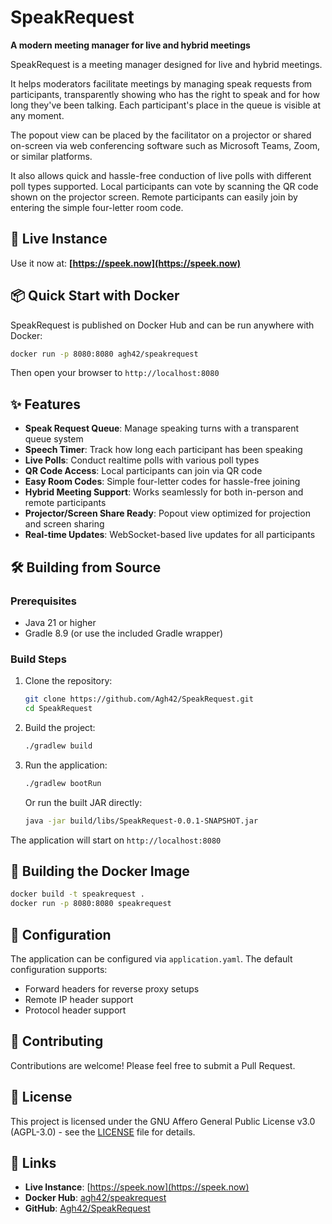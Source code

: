 # SpeakRequest

**A modern meeting manager for live and hybrid meetings**

SpeakRequest is a meeting manager designed for live and hybrid meetings. 

It helps moderators facilitate meetings by managing speak requests from participants, transparently showing who has the right to speak and for how long they've been talking. Each participant's place in the queue is visible at any moment.

The popout view can be placed by the facilitator on a projector or shared on-screen via web conferencing software such as Microsoft Teams, Zoom, or similar platforms. 

It also allows quick and hassle-free conduction of live polls with different poll types supported. Local participants can vote by scanning the QR code shown on the projector screen. Remote participants can easily join by entering the simple four-letter room code.

## 🚀 Live Instance

Use it now at: **[https://speek.now](https://speek.now)**

## 📦 Quick Start with Docker

SpeakRequest is published on Docker Hub and can be run anywhere with Docker:

```bash
docker run -p 8080:8080 agh42/speakrequest
```

Then open your browser to `http://localhost:8080`

## ✨ Features

- **Speak Request Queue**: Manage speaking turns with a transparent queue system
- **Speech Timer**: Track how long each participant has been speaking
- **Live Polls**: Conduct realtime polls with various poll types
- **QR Code Access**: Local participants can join via QR code
- **Easy Room Codes**: Simple four-letter codes for hassle-free joining
- **Hybrid Meeting Support**: Works seamlessly for both in-person and remote participants
- **Projector/Screen Share Ready**: Popout view optimized for projection and screen sharing
- **Real-time Updates**: WebSocket-based live updates for all participants

## 🛠️ Building from Source

### Prerequisites

- Java 21 or higher
- Gradle 8.9 (or use the included Gradle wrapper)

### Build Steps

1. Clone the repository:
   ```bash
   git clone https://github.com/Agh42/SpeakRequest.git
   cd SpeakRequest
   ```

2. Build the project:
   ```bash
   ./gradlew build
   ```

3. Run the application:
   ```bash
   ./gradlew bootRun
   ```

   Or run the built JAR directly:
   ```bash
   java -jar build/libs/SpeakRequest-0.0.1-SNAPSHOT.jar
   ```

The application will start on `http://localhost:8080`

## 🐳 Building the Docker Image

```bash
docker build -t speakrequest .
docker run -p 8080:8080 speakrequest
```

## 📝 Configuration

The application can be configured via `application.yaml`. The default configuration supports:
- Forward headers for reverse proxy setups
- Remote IP header support
- Protocol header support

## 🤝 Contributing

Contributions are welcome! Please feel free to submit a Pull Request.

## 📄 License

This project is licensed under the GNU Affero General Public License v3.0 (AGPL-3.0) - see the [LICENSE](LICENSE) file for details.

## 🔗 Links

- **Live Instance**: [https://speek.now](https://speek.now)
- **Docker Hub**: [agh42/speakrequest](https://hub.docker.com/r/agh42/speakrequest)
- **GitHub**: [Agh42/SpeakRequest](https://github.com/Agh42/SpeakRequest)



